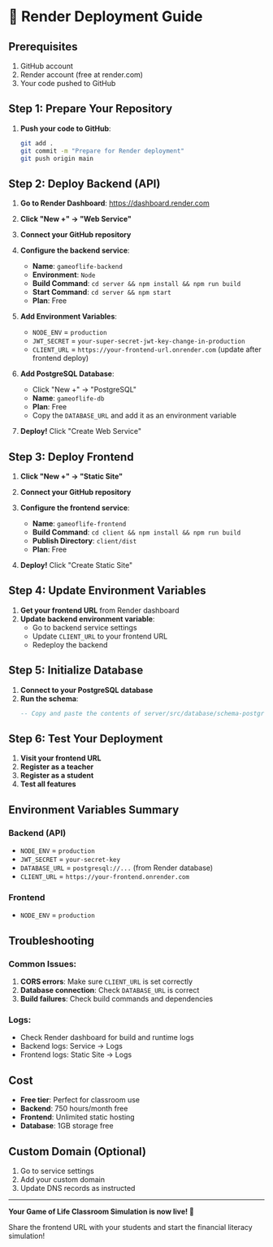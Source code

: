 # 🚀 Render Deployment Guide

## Prerequisites
1. GitHub account
2. Render account (free at render.com)
3. Your code pushed to GitHub

## Step 1: Prepare Your Repository

1. **Push your code to GitHub**:
   ```bash
   git add .
   git commit -m "Prepare for Render deployment"
   git push origin main
   ```

## Step 2: Deploy Backend (API)

1. **Go to Render Dashboard**: https://dashboard.render.com
2. **Click "New +" → "Web Service"**
3. **Connect your GitHub repository**
4. **Configure the backend service**:
   - **Name**: `gameoflife-backend`
   - **Environment**: `Node`
   - **Build Command**: `cd server && npm install && npm run build`
   - **Start Command**: `cd server && npm start`
   - **Plan**: Free

5. **Add Environment Variables**:
   - `NODE_ENV` = `production`
   - `JWT_SECRET` = `your-super-secret-jwt-key-change-in-production`
   - `CLIENT_URL` = `https://your-frontend-url.onrender.com` (update after frontend deploy)

6. **Add PostgreSQL Database**:
   - Click "New +" → "PostgreSQL"
   - **Name**: `gameoflife-db`
   - **Plan**: Free
   - Copy the `DATABASE_URL` and add it as an environment variable

7. **Deploy!** Click "Create Web Service"

## Step 3: Deploy Frontend

1. **Click "New +" → "Static Site"**
2. **Connect your GitHub repository**
3. **Configure the frontend service**:
   - **Name**: `gameoflife-frontend`
   - **Build Command**: `cd client && npm install && npm run build`
   - **Publish Directory**: `client/dist`
   - **Plan**: Free

4. **Deploy!** Click "Create Static Site"

## Step 4: Update Environment Variables

1. **Get your frontend URL** from Render dashboard
2. **Update backend environment variable**:
   - Go to backend service settings
   - Update `CLIENT_URL` to your frontend URL
   - Redeploy the backend

## Step 5: Initialize Database

1. **Connect to your PostgreSQL database**
2. **Run the schema**:
   ```sql
   -- Copy and paste the contents of server/src/database/schema-postgres.sql
   ```

## Step 6: Test Your Deployment

1. **Visit your frontend URL**
2. **Register as a teacher**
3. **Register as a student**
4. **Test all features**

## Environment Variables Summary

### Backend (API)
- `NODE_ENV` = `production`
- `JWT_SECRET` = `your-secret-key`
- `DATABASE_URL` = `postgresql://...` (from Render database)
- `CLIENT_URL` = `https://your-frontend.onrender.com`

### Frontend
- `NODE_ENV` = `production`

## Troubleshooting

### Common Issues:
1. **CORS errors**: Make sure `CLIENT_URL` is set correctly
2. **Database connection**: Check `DATABASE_URL` is correct
3. **Build failures**: Check build commands and dependencies

### Logs:
- Check Render dashboard for build and runtime logs
- Backend logs: Service → Logs
- Frontend logs: Static Site → Logs

## Cost
- **Free tier**: Perfect for classroom use
- **Backend**: 750 hours/month free
- **Frontend**: Unlimited static hosting
- **Database**: 1GB storage free

## Custom Domain (Optional)
1. Go to service settings
2. Add your custom domain
3. Update DNS records as instructed

---

**Your Game of Life Classroom Simulation is now live! 🎉**

Share the frontend URL with your students and start the financial literacy simulation!
